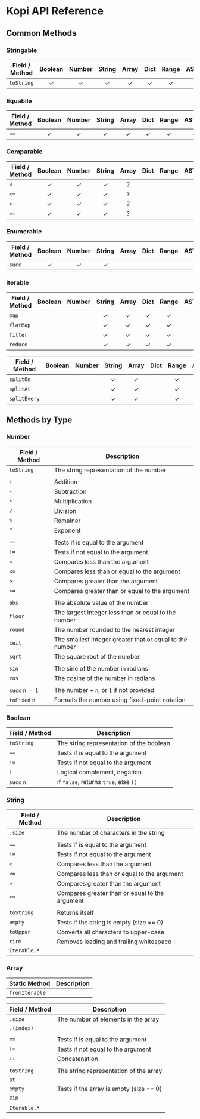 # Kopi API Reference

## Common Methods

### Stringable

| Field / Method     | Boolean | Number | String | Array | Dict | Range | ASTree | Tuple | Stream | Function |
| ------------------ | :-----: | :----: | :----: | :---: | :--: | :---: | :----: | :---: | :----: | :------: |
| `toString`         | ✓       | ✓      | ✓      | ✓     | ✓    | ✓     | ✓      | ✓     |        |          |

### Equabile

| Field / Method     | Boolean | Number | String | Array | Dict | Range | ASTree | Tuple | Stream | Function |
| ------------------ | :-----: | :----: | :----: | :---: | :--: | :---: | :----: | :---: | :----: | :------: |
| `==`               | ✓       | ✓      | ✓      | ✓     | ✓    | ✓     | ✓      | ✓     |        |          |

### Comparable

| Field / Method     | Boolean | Number | String | Array | Dict | Range | ASTree | Tuple | Stream | Function |
| ------------------ | :-----: | :----: | :----: | :---: | :--: | :---: | :----: | :---: | :----: | :------: |
| `<`                | ✓       | ✓      | ✓      | ?     |      |       |        |       |        |          |
| `<=`               | ✓       | ✓      | ✓      | ?     |      |       |        |       |        |          |
| `>`                | ✓       | ✓      | ✓      | ?     |      |       |        |       |        |          |
| `>=`               | ✓       | ✓      | ✓      | ?     |      |       |        |       |        |          |

### Enumerable

| Field / Method     | Boolean | Number | String | Array | Dict | Range | ASTree | Tuple | Stream | Function |
| ------------------ | :-----: | :----: | :----: | :---: | :--: | :---: | :----: | :---: | :----: | :------: |
| `succ`             | ✓       | ✓      | ✓      |       |      |       |        |       |        |          |

### Iterable

| Field / Method     | Boolean | Number | String | Array | Dict | Range | ASTree | Tuple | Stream | Function |
| ------------------ | :-----: | :----: | :----: | :---: | :--: | :---: | :----: | :---: | :----: | :------: |
| `map`              |         |        | ✓      | ✓     | ✓    | ✓     |        |       | ✓      |          |
| `flatMap`          |         |        | ✓      | ✓     | ✓    | ✓     |        |       | ✓      |          |
| `filter`           |         |        | ✓      | ✓     | ✓    | ✓     |        |       | ✓      |          |
| `reduce`           |         |        | ✓      | ✓     | ✓    | ✓     |        |       | ✓      |          |

| Field / Method     | Boolean | Number | String | Array | Dict | Range | ASTree | Tuple | Stream | Function |
| ------------------ | :-----: | :----: | :----: | :---: | :--: | :---: | :----: | :---: | :----: | :------: |
| `splitOn`          |         |        | ✓      | ✓     |      | ✓     |        |       | ✓      |          |
| `splitAt`          |         |        | ✓      | ✓     |      | ✓     |        |       | ✓      |          |
| `splitEvery`       |         |        | ✓      | ✓     |      | ✓     |        |       | ✓      |          |

## Methods by Type

### Number

| Field / Method     | Description |
| ------------------ | ----------- |
| `toString`         | The string representation of the number |
|                    |
| `+`                | Addition |
| `-`                | Subtraction |
| `*`                | Multiplication |
| `/`                | Division |
| `%`                | Remainer |
| `^`                | Exponent |
|                    |
| `==`               | Tests if is equal to the argument |
| `!=`               | Tests if not equal to the argument |
| `<`                | Compares less than the argument |
| `<=`               | Compares less than or equal to the argument |
| `>`                | Compares greater than the argument |
| `>=`               | Compares greater than or equal to the argument |
|                    |
| `abs`              | The absolute value of the number |
| `floor`            | The largest integer less than or equal to the number |
| `round`            | The number rounded to the nearest integer |
| `ceil`             | The smallest integer greater that or equal to the number |
| `sqrt`             | The square root of the number |
|                    |
| `sin`              | The sine of the number in radians |
| `cos`              | The cosine of the number in radians |
|                    |
| `succ` `n = 1`     | The number + `n`, or `1` if not provided |
| `toFixed` `n`      | Formats the number using fixed-point notation |

### Boolean

| Field / Method     | Description |
| ------------------ | ----------- |
| `toString`         | The string representation of the boolean |
| `==`               | Tests if is equal to the argument |
| `!=`               | Tests if not equal to the argument |
| `!`                | Logical complement, negation |
| `succ` `n`         | If `false`, returns `true`, else `()` |

### String

| Field / Method     | Description |
| ------------------ | ----------- |
| `.size`            | The number of characters in the string |
|                    |
| `==`               | Tests if is equal to the argument |
| `!=`               | Tests if not equal to the argument |
| `<`                | Compares less than the argument |
| `<=`               | Compares less than or equal to the argument |
| `>`                | Compares greater than the argument |
| `>=`               | Compares greater than or equal to the argument |
|                    |
| `toString`         | Returns itself |
| `empty`            | Tests if the string is empty (size == 0) |
| `toUpper`          | Converts all characters to upper-case |
| `tirm`             | Removes leading and trailing whitespace |
| `Iterable.*`       |

### Array

| Static Method      | Description |
| ------------------ | ----------- |
| `fromIterable`     | |

| Field / Method     | Description |
| ------------------ | ----------- |
| `.size`            | The number of elements in the array |
| `.(index)`         | |
|                    |
| `==`               | Tests if is equal to the argument |
| `!=`               | Tests if not equal to the argument |
| `++`               | Concatenation |
|                    |
| `toString`         | The string representation of the array |
| `at`               | |
| `empty`            | Tests if the array is empty (size == 0) |
| `zip`              | |
|                    |
| `Iterable.*`       | |
